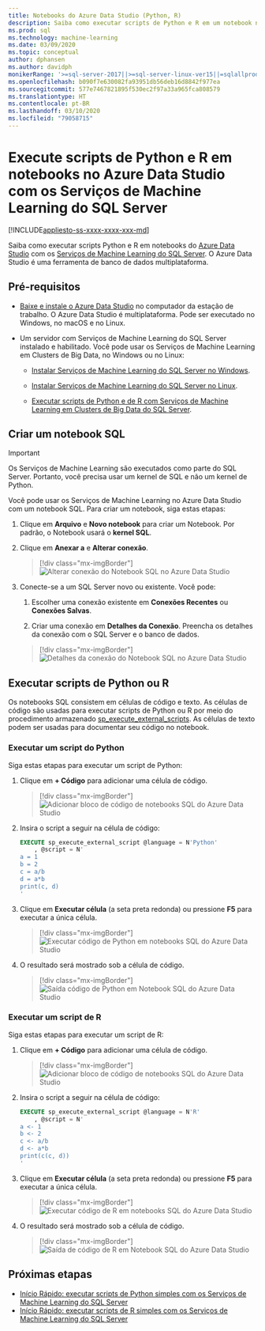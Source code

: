 ```yaml
---
title: Notebooks do Azure Data Studio (Python, R)
description: Saiba como executar scripts de Python e R em um notebook no Azure Data Studio com os Serviços de Machine Learning do SQL Server.
ms.prod: sql
ms.technology: machine-learning
ms.date: 03/09/2020
ms.topic: conceptual
author: dphansen
ms.author: davidph
monikerRange: '>=sql-server-2017||>=sql-server-linux-ver15||=sqlallproducts-allversions'
ms.openlocfilehash: b090f7e630082fa93951db56deb16d8842f977ea
ms.sourcegitcommit: 577e7467821895f530ec2f97a33a965fca808579
ms.translationtype: HT
ms.contentlocale: pt-BR
ms.lasthandoff: 03/10/2020
ms.locfileid: "79058715"
---
```

# <a name="run-python-and-r-scripts-in-azure-data-studio-notebooks-with-sql-server-machine-learning-services"></a>Execute scripts de Python e R em notebooks no Azure Data Studio com os Serviços de Machine Learning do SQL Server
[!INCLUDE[appliesto-ss-xxxx-xxxx-xxx-md](../../includes/appliesto-ss-xxxx-xxxx-xxx-md.md)]

Saiba como executar scripts Python e R em notebooks do [Azure Data Studio](https://docs.microsoft.com/sql/azure-data-studio/what-is) com os [Serviços de Machine Learning do SQL Server](../what-is-sql-server-machine-learning.md). O Azure Data Studio é uma ferramenta de banco de dados multiplataforma.

## <a name="prerequisites"></a>Pré-requisitos

- [Baixe e instale o Azure Data Studio](https://docs.microsoft.com/sql/azure-data-studio/download-azure-data-studio) no computador da estação de trabalho. O Azure Data Studio é multiplataforma. Pode ser executado no Windows, no macOS e no Linux.

- Um servidor com Serviços de Machine Learning do SQL Server instalado e habilitado. Você pode usar os Serviços de Machine Learning em Clusters de Big Data, no Windows ou no Linux:

    - [Instalar Serviços de Machine Learning do SQL Server no Windows](sql-machine-learning-services-windows-install.md).

    - [Instalar Serviços de Machine Learning do SQL Server no Linux](../../linux/sql-server-linux-setup-machine-learning.md).

    - [Executar scripts de Python e de R com Serviços de Machine Learning em Clusters de Big Data do SQL Server](../../big-data-cluster/machine-learning-services.md).

## <a name="create-a-sql-notebook"></a>Criar um notebook SQL

> [!IMPORTANT]
> Os Serviços de Machine Learning são executados como parte do SQL Server. Portanto, você precisa usar um kernel de SQL e não um kernel de Python.

Você pode usar os Serviços de Machine Learning no Azure Data Studio com um notebook SQL. Para criar um notebook, siga estas etapas:

1. Clique em **Arquivo** e **Novo notebook** para criar um Notebook. Por padrão, o Notebook usará o **kernel SQL**.

1. Clique em **Anexar a** e **Alterar conexão**. 

    > [!div class="mx-imgBorder"]
    > ![Alterar conexão do Notebook SQL no Azure Data Studio](media/ads-attach-to-connection.png)
    
1. Conecte-se a um SQL Server novo ou existente. Você pode:

    1. Escolher uma conexão existente em **Conexões Recentes** ou **Conexões Salvas**.

    1. Criar uma conexão em **Detalhes da Conexão**. Preencha os detalhes da conexão com o SQL Server e o banco de dados.

    > [!div class="mx-imgBorder"]
    > ![Detalhes da conexão do Notebook SQL no Azure Data Studio](media/ads-connection-details.png)  

## <a name="run-python-or-r-scripts"></a>Executar scripts de Python ou R

Os notebooks SQL consistem em células de código e texto. As células de código são usadas para executar scripts de Python ou R por meio do procedimento armazenado [sp_execute_external_scripts](../../relational-databases/system-stored-procedures/sp-execute-external-script-transact-sql.md). As células de texto podem ser usadas para documentar seu código no notebook.

### <a name="run-a-python-script"></a>Executar um script do Python

Siga estas etapas para executar um script de Python:

1. Clique em **+ Código** para adicionar uma célula de código.

    > [!div class="mx-imgBorder"]
    > ![Adicionar bloco de código de notebooks SQL do Azure Data Studio](media/ads-add-code.png)  

1. Insira o script a seguir na célula de código:

    ```sql
    EXECUTE sp_execute_external_script @language = N'Python'
        , @script = N'
    a = 1
    b = 2
    c = a/b
    d = a*b
    print(c, d)
    '
    ```

1. Clique em **Executar célula** (a seta preta redonda) ou pressione **F5** para executar a única célula.

    > [!div class="mx-imgBorder"]
    > ![Executar código de Python em notebooks SQL do Azure Data Studio](media/ads-run-python.png)  

1. O resultado será mostrado sob a célula de código.

    > [!div class="mx-imgBorder"]
    > ![Saída código de Python em Notebook SQL do Azure Data Studio](media/ads-run-python-output.png)  

### <a name="run-an-r-script"></a>Executar um script de R

Siga estas etapas para executar um script de R:

1. Clique em **+ Código** para adicionar uma célula de código.

    > [!div class="mx-imgBorder"]
    > ![Adicionar bloco de código de notebooks SQL do Azure Data Studio](media/ads-add-code.png)  

1. Insira o script a seguir na célula de código:

    ```sql
    EXECUTE sp_execute_external_script @language = N'R'
        , @script = N'
    a <- 1
    b <- 2
    c <- a/b
    d <- a*b
    print(c(c, d))
    '
    ```

1. Clique em **Executar célula** (a seta preta redonda) ou pressione **F5** para executar a única célula.

    > [!div class="mx-imgBorder"]
    > ![Executar código de R em notebooks SQL do Azure Data Studio](media/ads-run-r.png)  

1. O resultado será mostrado sob a célula de código.

    > [!div class="mx-imgBorder"]
    > ![Saída de código de R em Notebook SQL do Azure Data Studio](media/ads-run-r-output.png)  

## <a name="next-steps"></a>Próximas etapas

- [Início Rápido: executar scripts de Python simples com os Serviços de Machine Learning do SQL Server](../tutorials/quickstart-python-create-script.md)
- [Início Rápido: executar scripts de R simples com os Serviços de Machine Learning do SQL Server](../tutorials/quickstart-r-create-script.md)
